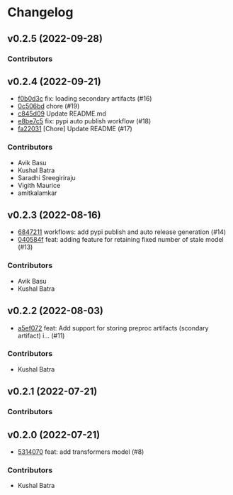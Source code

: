 # Changelog

## v0.2.5 (2022-09-28)


### Contributors


## v0.2.4 (2022-09-21)

 * [f0b0d3c](https://github.com/numaproj/numalogic/commit/f0b0d3c98bb12722dd9b3c5d064e3d0330008d07) fix: loading secondary artifacts (#16)
 * [0c506bd](https://github.com/numaproj/numalogic/commit/0c506bd53e00f6d0c9abfc722b9b3bb57c9cd59f) chore (#19)
 * [c845d09](https://github.com/numaproj/numalogic/commit/c845d099ca038b761e78f306b4e33f4924737197) Update README.md
 * [e8be7c5](https://github.com/numaproj/numalogic/commit/e8be7c513db2c1f6db1b074fd3832357fa113d1a) fix: pypi auto publish workflow (#18)
 * [fa22031](https://github.com/numaproj/numalogic/commit/fa220317229594bce67b37b13e94a22001b1a8e2) [Chore] Update README (#17)

### Contributors

 * Avik Basu
 * Kushal Batra
 * Saradhi Sreegiriraju
 * Vigith Maurice
 * amitkalamkar

## v0.2.3 (2022-08-16)

 * [6847211](https://github.com/numaproj/numalogic/commit/68472118ab3e64ca4f10ddc8f255e41dfcef3036) workflows: add pypi publish and auto release generation (#14)
 * [040584f](https://github.com/numaproj/numalogic/commit/040584f8bffb395504a3f0be95e5a74e5f4915e4) feat: adding feature for retaining fixed number of stale model (#13)

### Contributors

 * Avik Basu
 * Kushal Batra

## v0.2.2 (2022-08-03)

 * [a5ef072](https://github.com/numaproj/numalogic/commit/a5ef072ad6742dfcb025b43b90803c26d4915ff8) feat: Add support for storing preproc artifacts (scondary artifact) i… (#11)

### Contributors

 * Kushal Batra

## v0.2.1 (2022-07-21)


### Contributors


## v0.2.0 (2022-07-21)

 * [5314070](https://github.com/numaproj/numalogic/commit/5314070b927f5334f8022b6c5fed843dd248a1d4) feat: add transformers model (#8)

### Contributors

 * Kushal Batra

